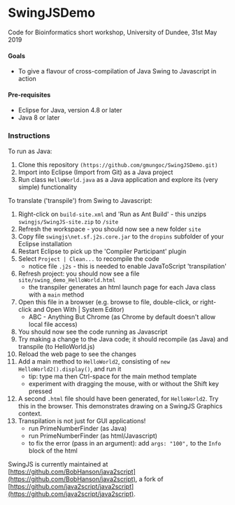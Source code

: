 # SwingJSDemo
Code for Bioinformatics short workshop, University of Dundee, 31st May 2019

#### Goals
*   To give a flavour of cross-compilation of Java Swing to Javascript in action 

#### Pre-requisites
*   Eclipse for Java, version 4.8 or later
*   Java 8 or later 

### Instructions
To run as Java:
1.  Clone this repository `(https://github.com/gmungoc/SwingJSDemo.git)`
2.  Import into Eclipse (Import from Git) as a Java project
3.  Run class `HelloWorld.java` as a Java application and explore its (very simple) functionality

To translate ('transpile') from Swing to Javascript:
1.  Right-click on `build-site.xml` and 'Run as Ant Build' - this unzips `swingjs/SwingJS-site.zip` to `/site`
2.  Refresh the workspace - you should now see a new folder `site` 
3.  Copy file `swingjs\net.sf.j2s.core.jar` to the `dropins` subfolder of your Eclipse installation
4.  Restart Eclipse to pick up the 'Compiler Participant' plugin
5.  Select `Project | Clean...` to recompile the code
    * notice file `.j2s` - this is needed to enable JavaToScript 'transpilation'
6.  Refresh project: you should now see a file `site/swing_demo_HelloWorld.html`
    * the transpiler generates an html launch page for each Java class with a `main` method
7.  Open this file in a browser (e.g. browse to file, double-click, or right-click and Open With | System Editor)
    * ABC - Anything But Chrome (as Chrome by default doesn't allow local file access)
8.  You should now see the code running as Javascript
9.  Try making a change to the Java code; it should recompile (as Java) and transpile (to HelloWorld.js)
10. Reload the web page to see the changes
11. Add a main method to `HelloWorld2`, consisting of `new HelloWorld2().display()`, and run it
    * tip: type ma then Ctrl-space for the main method template
    * experiment with dragging the mouse, with or without the Shift key pressed
12. A second `.html` file should have been generated, for `HelloWorld2`. Try this in the browser. This demonstrates drawing on a SwingJS Graphics context.
13. Transpilation is not just for GUI applications!
    * run PrimeNumberFinder (as Java)
    * run PrimeNumberFinder (as html/Javascript)
    * to fix the error (pass in an argument): add `args: "100",` to the `Info` block of the html

SwingJS is currently maintained at [https://github.com/BobHanson/java2script](https://github.com/BobHanson/java2script), a fork of [https://github.com/java2script/java2script](https://github.com/java2script/java2script).
